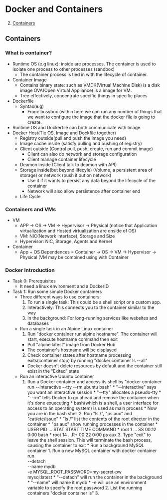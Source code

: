 <a name="menu"></a>
# Docker and Containers
2. [Containers](#containers)

<a name ="containers"></a>
## Containers
### What is container?
* Runtime OS (e.g linux): inside are processes. The container is used to isolate one process to other processes (sandbox)
  * The container process is tied in with the lifecycle of container.
* Container Image
  * Contains binary state: such as VMDK(Virtual Machine Disk) is a disk image OVA(Open Virtual Appliance) is a image for VM.
  * Tree effectively, concentrate specific things in specific places
* Dockerfile
  * Syntax(e.g)
    * From: busybox (within here we can run any number of things that we want to configure the image that the docker file is going to create.
* Runtime OS and Dockerfile can both communicate with Image.
* Docker Host(Tie OS, Image and Dockfile together)
  * Registry outside(pull and push the image you need)
  * Image cache inside (satisfy pulling and pushing of registry)
  * Client outside (Control pull, push, create, run and commit image) 
    * Client can also do network and storage configuration
    * Client manage container lifecycle
  * Deamon inside (Client talk to deamon with API) 
  * Storage inside(but beyond lifecyle) (Volume, a persistent area of storage) or network (push it out on network)
    * Use it if it wants to persist any data beyond the lifecycle of the container
    * Network will also allow persistence after container end
  * Life Cycle 
### Containers and VMs
* VM
	* APP -> OS -> VM -> Hypervisor -> Physical (notice that Application virtualization and Hosted virtualization are onside of OS)
	* VM: NIC(Network interface), Storage and Size
	* Hypervisor: NIC, Storage, Agents and Kernel
* Container
	* App + OS Dependences = Container -> OS -> VM -> Hypervisor -> Physical (VM may be combined using with Container
### Docker Introduction
* Task 0: Prerequisites
  * It need a linux environment and a DockerID
* Task 1: Run some simple Docker containers
  * Three different ways to use containers:
    1. To run a single task: This could be a shell script or a custom app.
    2. Interactively: This connects you to the container similar to the way 
    3. In the background: For long-running services like websites and databases
  * Run a single task in an Alpine Linux container
    1. Run "docker container run alpine hostname". The container will start, execute hostname command then exit
      * Pull "alpine:latest" image from Docker Hub
      * The container's hostname will be displayed
    2. Check container states after hostname processing exits(container stop) by running "docker container ls --all"
      * Docker doesn't delete resources by default and the container still exist in the "Exited" state
  * Run an interactive Ubuntu container
    1. Run a Docker container and access its shell by "docker container run --interactive --tty --rm ubuntu bash"
			* "--interactive" says you want an interactive session
			* "--tty" allocates a pseudo-tty
			* "--rm" tells Docker to go ahead and remove the container when it's done exuecuting
			* bash(which is a shell, a user interface for access to an operating system) is used as main process
			* Now you are in the bash shell
		2. Run "ls /", "ps aux" and "cat/etc/issue"
			* "ls /" list the contents of the root director in the container
			* "ps aux" show running processes in the container
				* USER PID ... STAT START TIME COMMAND
				* root 1 ... SS 00:12 0:00 bash
				* root 14 ...R+ 00:22 0:00 ps aux
		3. Type "exit" to leave the shell session. This will terminate the bash process, causing the container to exit
			* Run a background MySQL container
				1. Run a new MySQL container with
					 docker container run \
					 --detach \
					 --name mydb \
					 -e MYSQL_ROOT_PASSWORD=my-secret-pw \
					 mysql:latest
					* "--detach" will run the container in the background
					* "--name" will name it mydb
					* -e will use an environment variable to specify the root password
				2. List the running containers "docker container ls"
				3. 
